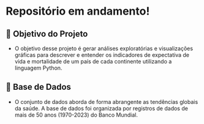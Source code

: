 # Repositório em andamento!

## 📖 Objetivo do Projeto

* O objetivo desse projeto é gerar análises exploratórias e visualizações gráficas para descrever e entender os indicadores de expectativa de vida e mortalidade de um país de cada continente utilizando a linguagem Python. 

## 🎲 Base de Dados

* O conjunto de dados aborda de forma abrangente as tendências globais da saúde. A base de dados foi organizada por registros de dados de mais de 50 anos (1970-2023) do Banco Mundial.
